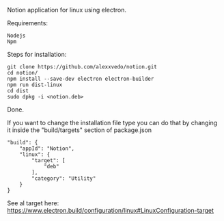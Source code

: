 Notion application for linux using electron.

Requirements:

	Nodejs
	Npm

Steps for installation:

	git clone https://github.com/alexxvedo/notion.git
	cd notion/
	npm install --save-dev electron electron-builder
	npm run dist-linux
	cd dist
	sudo dpkg -i <notion.deb>

Done.

If you want to change the installation file type you can do that by changing it inside
the "build/targets" section of package.json

	"build": {
		"appId": "Notion",
		"linux": {
			"target": [
				"deb"
			],
			"category": "Utility"
		}
	}

See al target here: https://www.electron.build/configuration/linux#LinuxConfiguration-target
